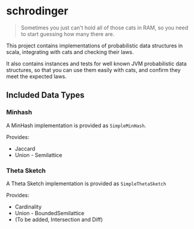 # schrodinger

> Sometimes you just can't hold all of those cats in RAM, so you need to start guessing how many there are.

This project contains implementations of probabilistic data structures in scala, integrating with cats and checking their laws.

It also contains instances and tests for well known JVM probabilistic data structures, so that you can use them easily with cats, and confirm they meet the expected laws.

## Included Data Types

### Minhash

A MinHash implementation is provided as `SimpleMinHash`.

Provides:
* Jaccard
* Union - Semilattice

### Theta Sketch

A Theta Sketch implementation is provided as `SimpleThetaSketch`

Provides:
* Cardinality
* Union - BoundedSemilattice
* (To be added, Intersection and Diff)
